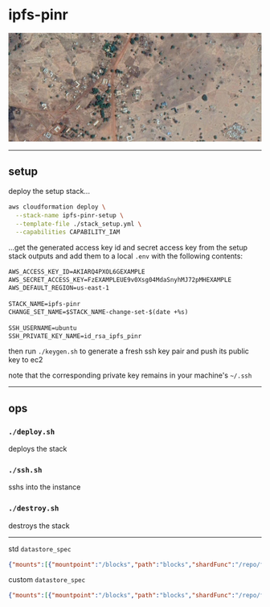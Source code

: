 # ipfs-pinr

![gbedem kingdom](./gbedema21.PNG)

***

## setup

deploy the setup stack...

```bash
aws cloudformation deploy \
  --stack-name ipfs-pinr-setup \
  --template-file ./stack_setup.yml \
  --capabilities CAPABILITY_IAM
```

...get the generated access key id and secret access key from the setup stack outputs and add them to a local `.env` with the following contents:

```
AWS_ACCESS_KEY_ID=AKIARQ4PXOL6GEXAMPLE
AWS_SECRET_ACCESS_KEY=FzEXAMPLEUE9v0Xsg04MdaSnyhMJ72pMHEXAMPLE
AWS_DEFAULT_REGION=us-east-1

STACK_NAME=ipfs-pinr
CHANGE_SET_NAME=$STACK_NAME-change-set-$(date +%s)

SSH_USERNAME=ubuntu
SSH_PRIVATE_KEY_NAME=id_rsa_ipfs_pinr
```

then run `./keygen.sh` to generate a fresh ssh key pair and push its public key to ec2

note that the corresponding private key remains in your machine's `~/.ssh`

***

## ops

### `./deploy.sh`

deploys the stack

### `./ssh.sh`

sshs into the instance

### `./destroy.sh`

destroys the stack

***

std `datastore_spec`

```json
{"mounts":[{"mountpoint":"/blocks","path":"blocks","shardFunc":"/repo/flatfs/shard/v1/next-to-last/2","type":"flatfs"},{"mountpoint":"/","path":"datastore","type":"levelds"}],"type":"mount"}
```

custom `datastore_spec`

```json
{"mounts":[{"mountpoint":"/blocks","path":"blocks","shardFunc":"/repo/flatfs/shard/v1/next-to-last/2","type":"flatfs"},{"mountpoint":"/","path":"datastore","type":"levelds"},{"child":{"type":"s3ds","region":"${AWS::Region}","bucket":"${IpfsDatastoreBucket}","rootDirectory":"data","accessKey":"","secretKey":""},"mountpoint":"/blocks","prefix":"s3.datastore","type":"measure"},{"child":{"type":"s3ds","region":"${AWS::Region}","bucket":"${IpfsDatastoreBucket}","rootDirectory":"meta","accessKey":"","secretKey":""},"mountpoint":"/","prefix":"s3.datastore","type":"measure"}],"type":"mount"}
```